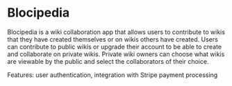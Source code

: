 Blocipedia
==========

Blocipedia is a wiki collaboration app that allows users to contribute to wikis that they have created themselves or on wikis others have created. Users can contribute to public wikis or upgrade their account to be able to create and collaborate on private wikis. Private wiki owners can choose what wikis are viewable by the public and select the collaborators of their choice.

Features: user authentication, integration with Stripe payment processing
